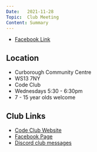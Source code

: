 ```yaml
---
Date:   2021-11-28
Topic:  Club Meeting
Content: Summary
---
```



* [Facebook Link](https://www.facebook.com/1481985248595237/posts/4330171377109929/)

## Location

* Curborough Community Centre
* WS13 7NY
* Code Club
* Wednesdays 5:30 - 6:30pm
* 7 - 15 year olds welcome

## Club Links

* [Code Club Website](https://lichfield-code-club.github.io/)
* [Facebook Page](https://www.facebook.com/LichfieldCoders)
* [Discord club messages](https://discord.gg/szz6xGK)
